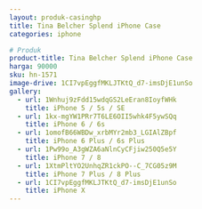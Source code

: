 ```yaml
---
layout: produk-casinghp
title: Tina Belcher Splend iPhone Case
categories: iphone

# Produk
product-title: Tina Belcher Splend iPhone Case
harga: 90000
sku: hn-1571
image-drive: 1CI7vpEggfMKLJTKtQ_d7-imsDjE1unSo
gallery:
  - url: 1Wnhuj9zFdd15wdqGS2LeEran8IoyfWHk
    title: iPhone 5 / 5s / SE
  - url: 1kx-mgYW1PRr7T6LE6OII5whk4F5ywSQq
    title: iPhone 6 / 6s
  - url: 1omofB66WBDw_xrbMYr2mb3_LGIAlZBpf
    title: iPhone 6 Plus / 6s Plus
  - url: 1Pw99o_A3gWZA6aNlnCyCFjiw250Q5e5Y
    title: iPhone 7 / 8
  - url: 1XtmPltYO2UnhqZR1ckPO--C_7CG05z9M
    title: iPhone 7 Plus / 8 Plus
  - url: 1CI7vpEggfMKLJTKtQ_d7-imsDjE1unSo
    title: iPhone X
---
```

